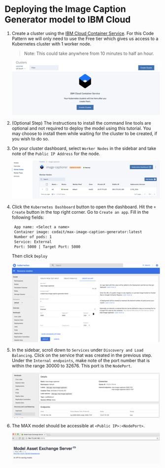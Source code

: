 # Deploying the Image Caption Generator model to IBM Cloud

1. Create a cluster using the [IBM Cloud Container Service](https://console.bluemix.net/containers-kubernetes/clusters
). For this Code Pattern we will only need to use the Free tier which gives us access to a Kubernetes cluster with 1 worker node.
   > Note: This could take anywhere from 10 minutes to half an hour.

   ![Create Cluster](doc/source/images/create-cluster.png)

2. (Optional Step) The instructions to install the command line tools are optional and not required to deploy the model using this tutorial. You may choose to install them while waiting for the cluster to be created, if you wish to do so.

3. On your cluster dashboard, select `Worker Nodes` in the sidebar and take note of the `Public IP Address` for the node.

   ![Worker IP](doc/source/images/worker-public-ip.png)

4. Click the `Kubernetes Dashboard` button to open the dashboard. Hit the `+ Create` button in the top right corner. Go to `Create an app`.
   Fill in the following fields:
   ```
    App name: <Select a name>
    Container image: codait/max-image-caption-generator:latest
    Number of pods: 1
    Service: External
    Port: 5000 | Target Port: 5000
   ```
   Then click `Deploy`

   ![App Deployment](doc/source/images/app-deploy.png)

5. In the sidebar, scroll down to `Services` under `Discovery and Load Balancing`. Click on the service that was created in the previous step. Under the `Internal endpoints`, make note of the port number that is within the range 30000 to 32676. This port is the `NodePort`.

   ![Node Port](doc/source/images/node-port.png)

6. The MAX model should be accessible at `<Public IP>:<NodePort>`.

   ![Model Service Page](doc/source/images/deployed-model.png)
